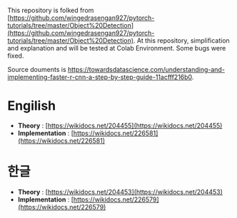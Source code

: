 This repository is folked from [https://github.com/wingedrasengan927/pytorch-tutorials/tree/master/Object%20Detection](https://github.com/wingedrasengan927/pytorch-tutorials/tree/master/Object%20Detection).
At this repository, simplification and explanation and will be tested at Colab Environment. Some bugs were fixed.

Source douments is  https://towardsdatascience.com/understanding-and-implementing-faster-r-cnn-a-step-by-step-guide-11acfff216b0.

# Engilish
*  **Theory** : [https://wikidocs.net/204455](https://wikidocs.net/204455) <br>
*  **Implementation** : [https://wikidocs.net/226581](https://wikidocs.net/226581)

# 한글
*  **Theory** : [https://wikidocs.net/204453](https://wikidocs.net/204453) <br>
*  **Implementation** : [https://wikidocs.net/226579](https://wikidocs.net/226579)

